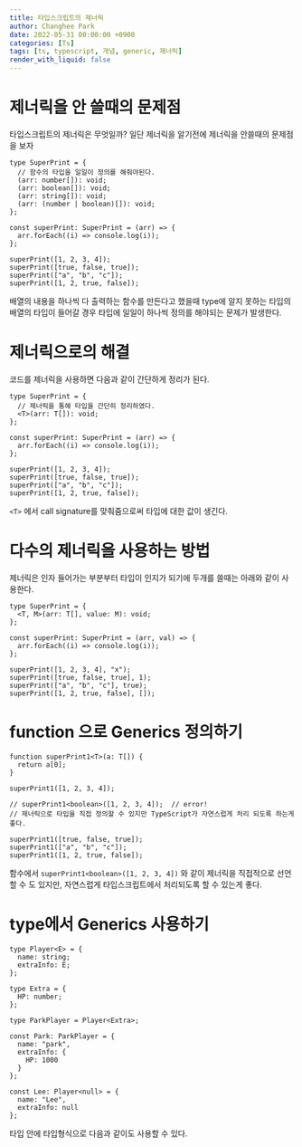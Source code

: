 ```yaml
---
title: 타입스크립트의 제너릭
author: Changhee Park
date: 2022-05-31 00:00:00 +0900
categories: [Ts]
tags: [ts, typescript, 개념, generic, 제너릭]
render_with_liquid: false
---
```


# 제너릭을 안 쓸때의 문제점

타입스크립트의 제너릭은 무엇일까? 일단 제너릭을 알기전에 제너릭을 안쓸때의 문제점을 보자

```tsx
type SuperPrint = {
  // 함수의 타입을 일일이 정의를 해줘야된다.
  (arr: number[]): void;
  (arr: boolean[]): void;
  (arr: string[]): void;
  (arr: (number | boolean)[]): void;
};

const superPrint: SuperPrint = (arr) => {
  arr.forEach((i) => console.log(i));
};

superPrint([1, 2, 3, 4]);
superPrint([true, false, true]);
superPrint(["a", "b", "c"]);
superPrint([1, 2, true, false]);
```

배열의 내용을 하나씩 다 출력하는 함수를 만든다고 했을때 type에 알지 못하는 타입의 배열의 타입이 들어갈 경우 타입에 일일이 하나씩 정의를 해야되는 문제가 발생한다.

# 제너릭으로의 해결

코드를 제너릭을 사용하면 다음과 같이 간단하게 정리가 된다.

```tsx
type SuperPrint = {
  // 제너릭을 통해 타입을 간단히 정리하였다.
  <T>(arr: T[]): void;
};

const superPrint: SuperPrint = (arr) => {
  arr.forEach((i) => console.log(i));
};

superPrint([1, 2, 3, 4]);
superPrint([true, false, true]);
superPrint(["a", "b", "c"]);
superPrint([1, 2, true, false]);
```

`<T>` 에서 call signature를 맞춰줌으로써 타입에 대한 값이 생긴다.

# 다수의 제너릭을 사용하는 방법

제너릭은 인자 들어가는 부분부터 타입이 인지가 되기에 두개를 쓸때는 아래와 같이 사용한다.

```tsx
type SuperPrint = {
  <T, M>(arr: T[], value: M): void;
};

const superPrint: SuperPrint = (arr, val) => {
  arr.forEach((i) => console.log(i));
};

superPrint([1, 2, 3, 4], "x");
superPrint([true, false, true], 1);
superPrint(["a", "b", "c"], true);
superPrint([1, 2, true, false], []);
```

# function 으로 Generics 정의하기

```tsx
function superPrint1<T>(a: T[]) {
  return a[0];
}

superPrint1([1, 2, 3, 4]);

// superPrint1<boolean>([1, 2, 3, 4]);  // error!
// 제너릭으로 타입을 직접 정의할 수 있지만 TypeScript가 자연스럽게 처리 되도록 하는게 좋다.

superPrint1([true, false, true]);
superPrint1(["a", "b", "c"]);
superPrint1([1, 2, true, false]);
```

함수에서 `superPrint1<boolean>([1, 2, 3, 4])` 와 같이 제너릭을 직접적으로 선언할 수 도 있지만, 자연스럽게 타입스크립트에서 처리되도록 할 수 있는게 좋다.

# type에서 Generics 사용하기

```tsx
type Player<E> = {
  name: string;
  extraInfo: E;
};

type Extra = {
  HP: number;
};

type ParkPlayer = Player<Extra>;

const Park: ParkPlayer = {
  name: "park",
  extraInfo: {
    HP: 1000
  }
};

const Lee: Player<null> = {
  name: "Lee",
  extraInfo: null
};
```

타입 안에 타입형식으로 다음과 같이도 사용할 수 있다.

